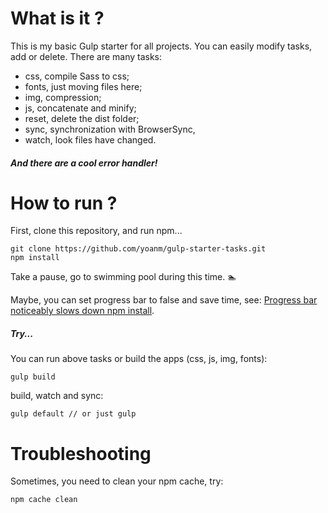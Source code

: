 # What is it ?

This is my basic Gulp starter for all projects. You can easily modify tasks, add or delete. There are many tasks:
  - css, compile Sass to css;
  - fonts, just moving files here;
  - img, compression;
  - js, concatenate and minify;
  - reset, delete the dist folder;
  - sync, synchronization with BrowserSync,
  - watch, look files have changed.

##### And there are a cool error handler!

# How to run ?
First, clone this repository, and run npm...
```shell
git clone https://github.com/yoanm/gulp-starter-tasks.git
npm install
```
Take a pause, go to swimming pool during this time. :swimmer:

Maybe, you can set progress bar to false and save time, see: [Progress bar noticeably slows down npm install](https://github.com/npm/npm/issues/11283).

##### Try...
You can run above tasks or build the apps (css, js, img, fonts):
```shell
gulp build
```
build, watch and sync:
```shell
gulp default // or just gulp
```

# Troubleshooting
Sometimes, you need to clean your npm cache, try:
```shell
npm cache clean
```